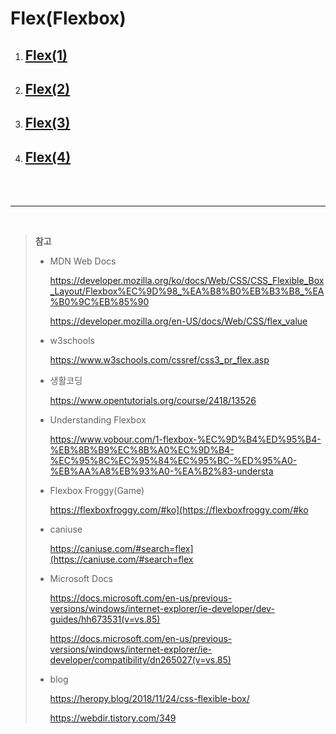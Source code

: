 # Flex(Flexbox)

1. ## [Flex(1)](flex01/README.md)

2. ## [Flex(2)](flex02/README.md)

3. ## [Flex(3)](flex03/README.md)

4. ## [Flex(4)](flex04/README.md)
<br>

<br>

------

<br>

> **참고**
>
> - MDN Web Docs
>
>     <https://developer.mozilla.org/ko/docs/Web/CSS/CSS_Flexible_Box_Layout/Flexbox%EC%9D%98_%EA%B8%B0%EB%B3%B8_%EA%B0%9C%EB%85%90>
>
>     <https://developer.mozilla.org/en-US/docs/Web/CSS/flex_value>
>
> - w3schools
>
>     <https://www.w3schools.com/cssref/css3_pr_flex.asp>
>
> - 생활코딩
>
>     <https://www.opentutorials.org/course/2418/13526>
>
> - Understanding Flexbox
>
>     <https://www.vobour.com/1-flexbox-%EC%9D%B4%ED%95%B4-%EB%8B%B9%EC%8B%A0%EC%9D%B4-%EC%95%8C%EC%95%84%EC%95%BC-%ED%95%A0-%EB%AA%A8%EB%93%A0-%EA%B2%83-understa>
>
> - Flexbox Froggy(Game)
>
>     <https://flexboxfroggy.com/#ko](https://flexboxfroggy.com/#ko>
>
> - caniuse
>
>     <https://caniuse.com/#search=flex](https://caniuse.com/#search=flex>
>
> - Microsoft Docs
>
>     <https://docs.microsoft.com/en-us/previous-versions/windows/internet-explorer/ie-developer/dev-guides/hh673531(v=vs.85)>
>
>     <https://docs.microsoft.com/en-us/previous-versions/windows/internet-explorer/ie-developer/compatibility/dn265027(v=vs.85)>
>
> - blog
>
>     <https://heropy.blog/2018/11/24/css-flexible-box/>
>
>     <https://webdir.tistory.com/349>

